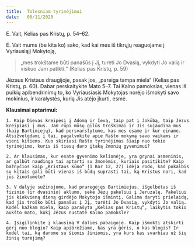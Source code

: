 ```yaml
---
title:  Tolesniam tyrinėjimui
date:   06/11/2020
---
```


E. Vait, Kelias pas Kristų, p. 54–62.

E. Vait mums (be kita ko) sako, kad kai mes iš tikrųjų reaguojame į Vyriausiąjį Mokytoją, 

> <p></p>
> „mes trokštame būti panašūs į Jį, turėti Jo Dvasią, vykdyti Jo valią ir viskuo Jam patikti.“ (Kelias pas Kristų, p. 59) 

Jėzaus Kristaus draugijoje, pasak jos, „pareiga tampa miela“ (Kelias pas Kristų, p. 60). Dabar perskaitykite Mato 5–7. Tai Kalno pamokslas, vienas iš puikių apibendrinimų to, ko Vyriausiasis Mokytojas norėjo išmokyti savo mokinius, ir karalystės, kurią Jis atėjo įkurti, esmė.

**Klausimai aptarimui:**

`1. Kaip Dievas kreipėsi į Adomą ir Ievą, taip pat į Jokūbą, taip Jėzus kreipiasi į mus. Jam rūpi mūsų gilūs troškimai ir Jis sujaudina mus (kaip Bartimiejų), kad persvarstytume, kas mes esame ir kur einame. Atsižvelgdami į tai, pagalvokite apie Rašto mokymą savo vaikams ir vieni kitiems. Kuo skiriasi Rašto tyrinėjimas šiaip nuo tokio tyrinėjimo, kuris iš tiesų daro įtaką žmonių gyvenimui?`

`2. Ar klausimas, kur esate gyvenimo kelionėje, yra grynai asmeninis, ar galbūt naudinga tai aptarti su žmonėmis, kuriais pasitikite? Kaip bažnyčios kaip „Kristaus kūno“ (1 Kor 12, 27) idėja rodo, kad pokalbis su kitais gali būti vienas iš būdų suprasti tai, ką Kristus nori, kad jūs žinotumėte?`

`3. V dalyje sužinojome, kad praregėjęs Bartimiejus, išgelbėtas iš fizinio (ir dvasinio) aklumo, sekė Jėzų pakeliui į Jeruzalę. Pakeliui jis kiekvieną dieną girdėjo Mokytojo išmintį. Galima daryti prielaidą, kad jis troško būti panašus į Jį, turėti Jo Dvasią, vykdyti Jo valią. Kodėl kažkam miela, kaip parašyta „Kelias pas Kristų“, laikytis tokio aukšto mato, kokį Jėzus nustatė Kalno pamoksle?`

`4. Įsigilinkite į klausimą V dalies pabaigoje. Kaip išmokti atskirti gėrį nuo blogio? Kaip apibrėžiame, kas yra gėris, o kas blogis? Ir kodėl tai, ką darome su šiomis žiniomis, yra kurs kas svarbiau už šių žinių turėjimą?`